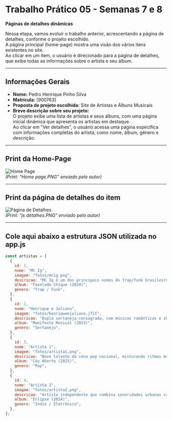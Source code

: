 # Trabalho Prático 05 - Semanas 7 e 8

**Páginas de detalhes dinâmicas**

Nessa etapa, vamos evoluir o trabalho anterior, acrescentando a página de detalhes, conforme o projeto escolhido.  
A página principal (home-page) mostra uma visão dos vários itens existentes no site.  
Ao clicar em um item, o usuário é direcionado para a página de detalhes, que exibe todas as informações sobre o artista e seu álbum.

---

## Informações Gerais

- **Nome:** Pedro Henrique Pinho Silva
- **Matrícula:** [900763]  
- **Proposta de projeto escolhida:** Site de Artistas e Álbuns Musicais  
- **Breve descrição sobre seu projeto:**  
  O projeto exibe uma lista de artistas e seus álbuns, com uma página inicial dinâmica que apresenta os artistas em destaque.  
  Ao clicar em "Ver detalhes", o usuário acessa uma página específica com informações completas do artista, como nome, álbum, gênero e descrição.

---

## Print da Home-Page

![Home Page](./fotos/home-page.png)  
*(Print: “Home page.PNG” enviado pelo autor)*

---

## Print da página de detalhes do item

![Página de Detalhes](./fotos/detalhes-page.png)  
*(Print: “js detalhes.PNG” enviado pelo autor)*

---

## Cole aqui abaixo a estrutura JSON utilizada no app.js

```javascript
const artistas = [
  {
    id: 1,
    nome: "MC Ig",
    imagem: "fotos/mcig.png",
    descricao: "MC Ig é um dos principais nomes do trap/funk brasileiro, conhecido por suas letras autênticas e batidas marcantes.",
    album: "Favelado Chique (2024)",
    genero: "Trap / Funk",
  },
  {
    id: 2,
    nome: "Henrique e Juliano",
    imagem: "fotos/henriqueejuliano.jfif",
    descricao: "Dupla sertaneja consagrada, com músicas românticas e shows que arrastam multidões em todo o Brasil.",
    album: "Manifesto Musical (2023)",
    genero: "Sertanejo",
  },
  {
    id: 3,
    nome: "Artista 1",
    imagem: "fotos/artista1.png",
    descricao: "Novo talento da cena pop nacional, misturando ritmos modernos e letras inspiradoras.",
    album: "Céu Aberto (2025)",
    genero: "Pop",
  },
  {
    id: 4,
    nome: "Artista 2",
    imagem: "fotos/artista2.png",
    descricao: "Artista independente que combina sonoridades urbanas com influências eletrônicas.",
    album: "Eclipse (2024)",
    genero: "Indie / Eletrônico",
  },
];
